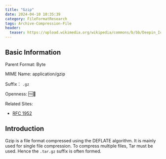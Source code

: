 ```yaml
---
title: "Gzip"
date: 2024-04-10 10:35:39
category: FileFormatResearch
tags: Archive-Compression-File
header:
  teaser: https://upload.wikimedia.org/wikipedia/commons/b/bb/Deepin_Icon_Theme_%E2%80%93_application-x-gzip_%2819%29.svg
---
```


## Basic Information

Parent Format: Byte

MIME Name: application/gzip

Suffix： `.gz`

Openness: 🆓📖

Related Sites:

* [RFC 1952](https://www.ietf.org/rfc/rfc1952.txt)

## Introduction

Gzip is a file format compressed using the DEFLATE algorithm. It is mainly used for single file compression. To compress multiple files, Tar must be used. Hence the `.tar.gz` suffix is often formed.
